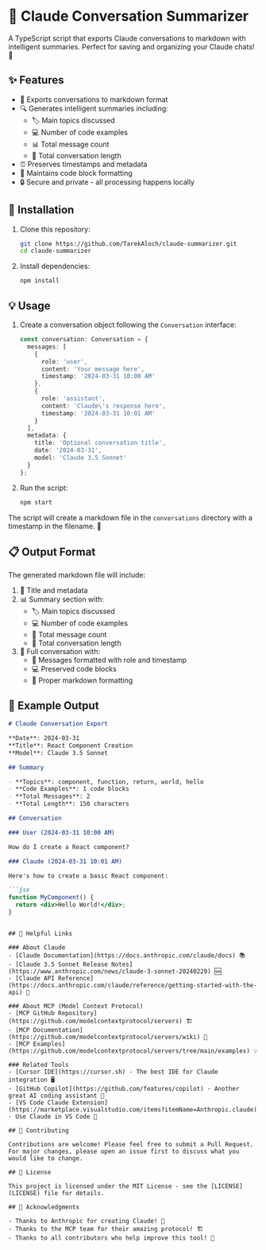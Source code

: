 # 🤖 Claude Conversation Summarizer

A TypeScript script that exports Claude conversations to markdown with intelligent summaries. Perfect for saving and organizing your Claude chats! 🎯

## ✨ Features

- 📝 Exports conversations to markdown format
- 🔍 Generates intelligent summaries including:
  - 🏷️ Main topics discussed
  - 💻 Number of code examples
  - 📊 Total message count
  - 📏 Total conversation length
- ⏰ Preserves timestamps and metadata
- 🎨 Maintains code block formatting
- 🔒 Secure and private - all processing happens locally

## 🚀 Installation

1. Clone this repository:
   ```bash
   git clone https://github.com/TarekAloch/claude-summarizer.git
   cd claude-summarizer
   ```

2. Install dependencies:
   ```bash
   npm install
   ```

## 💡 Usage

1. Create a conversation object following the `Conversation` interface:
   ```typescript
   const conversation: Conversation = {
     messages: [
       {
         role: 'user',
         content: 'Your message here',
         timestamp: '2024-03-31 10:00 AM'
       },
       {
         role: 'assistant',
         content: 'Claude\'s response here',
         timestamp: '2024-03-31 10:01 AM'
       }
     ],
     metadata: {
       title: 'Optional conversation title',
       date: '2024-03-31',
       model: 'Claude 3.5 Sonnet'
     }
   };
   ```

2. Run the script:
   ```bash
   npm start
   ```

The script will create a markdown file in the `conversations` directory with a timestamp in the filename. 📁

## 📋 Output Format

The generated markdown file will include:

1. 📌 Title and metadata
2. 📊 Summary section with:
   - 🏷️ Main topics discussed
   - 💻 Number of code examples
   - 📝 Total message count
   - 📏 Total conversation length
3. 💬 Full conversation with:
   - 👤 Messages formatted with role and timestamp
   - 💻 Preserved code blocks
   - 🎨 Proper markdown formatting

## 🌟 Example Output

```markdown
# Claude Conversation Export

**Date**: 2024-03-31
**Title**: React Component Creation
**Model**: Claude 3.5 Sonnet

## Summary

- **Topics**: component, function, return, world, hello
- **Code Examples**: 1 code blocks
- **Total Messages**: 2
- **Total Length**: 150 characters

## Conversation

### User (2024-03-31 10:00 AM)

How do I create a React component?

### Claude (2024-03-31 10:01 AM)

Here's how to create a basic React component:

```jsx
function MyComponent() {
  return <div>Hello World!</div>;
}
```
```

## 🔗 Helpful Links

### About Claude
- [Claude Documentation](https://docs.anthropic.com/claude/docs) 📚
- [Claude 3.5 Sonnet Release Notes](https://www.anthropic.com/news/claude-3-sonnet-20240229) 🆕
- [Claude API Reference](https://docs.anthropic.com/claude/reference/getting-started-with-the-api) 🔌

### About MCP (Model Context Protocol)
- [MCP GitHub Repository](https://github.com/modelcontextprotocol/servers) 🏗️
- [MCP Documentation](https://github.com/modelcontextprotocol/servers/wiki) 📖
- [MCP Examples](https://github.com/modelcontextprotocol/servers/tree/main/examples) 💡

### Related Tools
- [Cursor IDE](https://cursor.sh) - The best IDE for Claude integration 🖥️
- [GitHub Copilot](https://github.com/features/copilot) - Another great AI coding assistant 🤖
- [VS Code Claude Extension](https://marketplace.visualstudio.com/items?itemName=Anthropic.claude) - Use Claude in VS Code 🔌

## 🤝 Contributing

Contributions are welcome! Please feel free to submit a Pull Request. For major changes, please open an issue first to discuss what you would like to change.

## 📄 License

This project is licensed under the MIT License - see the [LICENSE](LICENSE) file for details.

## 🙏 Acknowledgments

- Thanks to Anthropic for creating Claude! 🤖
- Thanks to the MCP team for their amazing protocol! 🏗️
- Thanks to all contributors who help improve this tool! 👥 